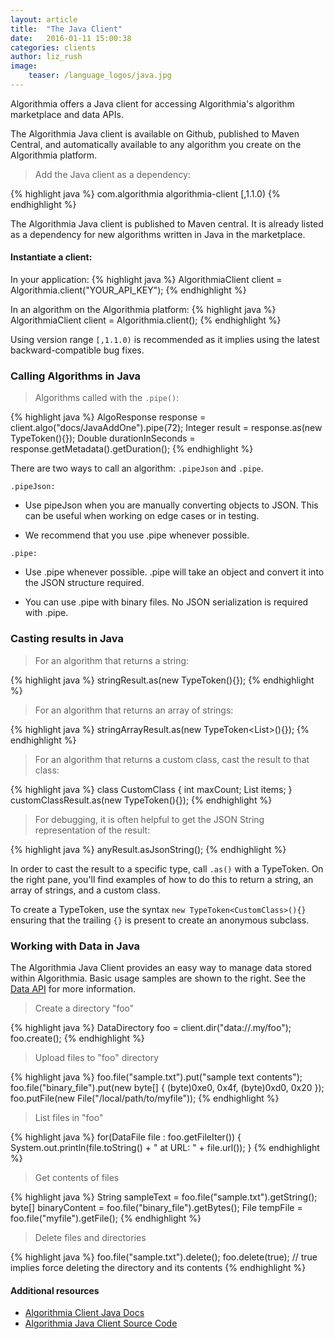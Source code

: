 ```yaml
---
layout: article
title:  "The Java Client"
date:   2016-01-11 15:00:38
categories: clients
author: liz_rush
image:
    teaser: /language_logos/java.jpg
---
```


Algorithmia offers a Java client for accessing Algorithmia's algorithm marketplace and data APIs.

The Algorithmia Java client is available on Github, published to Maven Central, and automatically available to any algorithm you create on the Algorithmia platform.

> Add the Java client as a dependency:

{% highlight java %}
<dependency>
  <groupId>com.algorithmia</groupId>
  <artifactId>algorithmia-client</artifactId>
  <version>[,1.1.0)</version>
</dependency>
{% endhighlight %}

The Algorithmia Java client is published to Maven central. It is already listed as a dependency for new algorithms written in Java in the marketplace.

#### Instantiate a client:

In your application:
{% highlight java %}
AlgorithmiaClient client = Algorithmia.client("YOUR_API_KEY");
{% endhighlight %}

In an algorithm on the Algorithmia platform:
{% highlight java %}
AlgorithmiaClient client = Algorithmia.client();
{% endhighlight %}

<aside class="notice">
  Using version range <code>[,1.1.0)</code> is recommended as it implies using the latest backward-compatible bug fixes.
</aside>

### Calling Algorithms in Java

> Algorithms called with the `.pipe()`:

{% highlight java %}
AlgoResponse response = client.algo("docs/JavaAddOne").pipe(72);
Integer result = response.as(new TypeToken<Integer>(){});
Double durationInSeconds = response.getMetadata().getDuration();
{% endhighlight %}

There are two ways to call an algorithm: `.pipeJson` and `.pipe`.

`.pipeJson:`

* Use pipeJson when you are manually converting objects to JSON. This can be useful when working on edge cases or in testing.

* We recommend that you use .pipe whenever possible.

`.pipe:`

* Use .pipe whenever possible. .pipe will take an object and convert it into the JSON structure required.

* You can use .pipe with binary files. No JSON serialization is required with .pipe.

### Casting results in Java


> For an algorithm that returns a string:

{% highlight java %}
stringResult.as(new TypeToken<String>(){});
{% endhighlight %}

> For an algorithm that returns an array of strings:

{% highlight java %}
stringArrayResult.as(new TypeToken<List<String>>(){});
{% endhighlight %}

> For an algorithm that returns a custom class, cast the result to that class:

{% highlight java %}
class CustomClass {
    int maxCount;
    List<String> items;
}
customClassResult.as(new TypeToken<CustomClass>(){});
{% endhighlight %}

> For debugging, it is often helpful to get the JSON String representation of the result:

{% highlight java %}
anyResult.asJsonString();
{% endhighlight %}

In order to cast the result to a specific type, call `.as()` with a TypeToken.
On the right pane, you'll find examples of how to do this to return a string, an array of strings, and a custom class.

<aside class="notice">
  To create a TypeToken, use the syntax <code>new TypeToken&lt;CustomClass&gt;(){}</code> ensuring that the trailing <code>{}</code> is present to create an anonymous subclass.
</aside>


### Working with Data in Java

The Algorithmia Java Client provides an easy way to manage data stored within Algorithmia. Basic usage samples are shown to the right. See the [Data API](#the-data-api) for more information.

> Create a directory "foo"

{% highlight java %}
DataDirectory foo = client.dir("data://.my/foo");
foo.create();
{% endhighlight %}

> Upload files to "foo" directory

{% highlight java %}
foo.file("sample.txt").put("sample text contents");
foo.file("binary_file").put(new byte[] { (byte)0xe0, 0x4f, (byte)0xd0, 0x20 });
foo.putFile(new File("/local/path/to/myfile"));
{% endhighlight %}

> List files in "foo"

{% highlight java %}
for(DataFile file : foo.getFileIter()) {
    System.out.println(file.toString() + " at URL: " + file.url());
}
{% endhighlight %}

> Get contents of files

{% highlight java %}
String sampleText = foo.file("sample.txt").getString();
byte[] binaryContent = foo.file("binary_file").getBytes();
File tempFile = foo.file("myfile").getFile();
{% endhighlight %}

> Delete files and directories

{% highlight java %}
foo.file("sample.txt").delete();
foo.delete(true); // true implies force deleting the directory and its contents
{% endhighlight %}

#### Additional resources

* <a href="http://www.javadoc.io/doc/com.algorithmia/algorithmia-client/1.0.3">Algorithmia Client Java Docs <i class="fa fa-external-link"></i></a>
* <a href="https://github.com/algorithmiaio/algorithmia-java">Algorithmia Java Client Source Code<i class="fa fa-external-link"></i></a>
